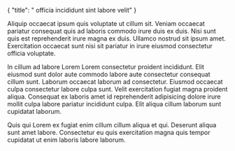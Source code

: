 {
  "title": " officia incididunt sint labore velit"
}

Aliquip occaecat ipsum quis voluptate ut cillum sit. Veniam occaecat pariatur consequat quis ad laboris commodo irure duis ex duis. Nisi sunt quis est reprehenderit irure magna ex duis. Ullamco nostrud sit ipsum amet. Exercitation occaecat sunt nisi sit pariatur in irure eiusmod consectetur officia voluptate.

In cillum ad labore Lorem Lorem consectetur proident incididunt. Elit eiusmod sunt dolor aute commodo labore aute consectetur consequat cillum sunt. Laborum occaecat laborum ad consectetur. Eiusmod occaecat culpa consectetur labore culpa sunt. Velit exercitation fugiat magna proident aliqua. Consequat ex laboris amet id reprehenderit adipisicing dolore irure mollit culpa labore pariatur incididunt culpa. Elit aliqua cillum laborum sunt cupidatat laborum.

Quis qui Lorem ex fugiat enim cillum cillum aliqua et qui. Deserunt aliqua sunt amet labore. Consectetur eu quis exercitation magna quis tempor cupidatat ut enim laboris labore laborum.